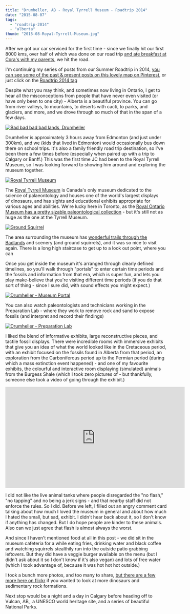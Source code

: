 ```yaml
---
title: "Drumheller, AB - Royal Tyrrell Museum - Roadtrip 2014"
date: "2015-08-07"
tags:
  - "roadtrip-2014"
  - "alberta"
thumb: "2015-08-Royal-Tyrrell-Museum.jpg"
---
```


After we got our car serviced for the first time - since we finally hit our first 8000 kms, over half of which was done on our road trip [and ate breakfast at Cora's with my parents](http://meshell.ca/blog/edmonton-loma-house-road-trip-2014/), we hit the road.

I'm continuing my series of posts from our Summer Roadtrip in 2014, [you can see some of the past & present posts on this lovely map on Pinterest](https://www.pinterest.com/meshellg/roadtrip-2014/), or just click on the [Roadtrip 2014 tag](http://meshell.ca/blog/category/roadtrip-2014/)

Despite what you may think, and sometimes now living in Ontario, I get to hear all the misconceptions from people that have never even visited (or have only been to one city) - Alberta is a beautiful province. You can go from river valleys, to mountains, to deserts with cacti, to parks, and glaciers, and more, and we drove through so much of that in the span of a few days.

[![Bad bad bad bad lands, Drumheller](https://live.staticflickr.com/3917/14626649539_966fe34bd1_c.jpg)](https://www.flickr.com/photos/prairiev/14626649539/in/album-72157646119489631 "Bad bad bad bad lands, Drumheller")

Drumheller is approximately 3 hours away from Edmonton (and just under 300km), and we (kids that lived in Edmonton) would occasionally bus down there on school trips. It's also a family friendly road trip destination, so I've been there a few times before (especially when paired up with a trip to Calgary or Banff.) This was the first time JC had been to the Royal Tyrrell Museum, so I was looking forward to showing him around and exploring the museum together.

[![Royal Tyrrell Museum](https://live.staticflickr.com/5583/14810962374_4669b0af48_c.jpg)](https://www.flickr.com/photos/prairiev/14810962374/in/album-72157646119489631/ "Royal Tyrrell Museum")


The [Royal Tyrrell Museum](http://www.tyrrellmuseum.com/) is Canada's only museum dedicated to the science of palaeontology and houses one of the world's largest displays of dinosaurs, and has sights and educational exhibits appropriate for various ages and abilities. We're lucky here in Toronto, as the [Royal Ontario Museum has a pretty sizable paleontological collection](http://www.rom.on.ca/en/collections-research/centres-discovery/fossils-evolution) - but it's still not as huge as the one at the Tyrrell Museum.

[![Ground Squirrel](https://live.staticflickr.com/3924/14813344145_0b2ed5b4cd_c.jpg)](https://www.flickr.com/photos/prairiev/14813344145/in/album-72157646119489631/ "Ground Squirrel")

The area surrounding the museum has [wonderful trails through the Badlands](http://www.tyrrellmuseum.com/programs/public/badlands_trail.htm) and scenery (and ground squirrels), and it was so nice to visit again. There is a long high staircase to get up to a look out point, where you can

Once you get inside the museum it's arranged through clearly defined timelines, so you'll walk through "portals" to enter certain time periods and the fossils and information from that era, which is super fun, and lets you play make-believe that you're visiting different time periods (if you do that sort of thing - since I sure did, with sound effects you might expect.)

[![Drumheller - Museum Portal](https://live.staticflickr.com/3909/14810103501_ebcf41e92e_c.jpg)](https://www.flickr.com/photos/prairiev/14810103501/in/dateposted-public/ "Drumheller - Museum Portal")

You can also watch paleontologists and technicians working in the Preparation Lab - where they work to remove rock and sand to expose fossils (and interpret and record their findings)

[![Drumheller - Preparation Lab](https://live.staticflickr.com/5555/14832998413_29f50c4270_c.jpg)](https://www.flickr.com/photos/prairiev/14832998413/in/dateposted-public/ "Drumheller - Preparation Lab")

I liked the blend of informative exhibits, large reconstructive pieces, and tactile fossil displays. There were incredible rooms with immersive exhibits that give you an idea of what the world looked like in the Cretaceous period, with an exhibit focused on the fossils found in Alberta from that period, an exploration from the Carboniferous period up to the Permian period (during which a mass extinction event happened) - and one of my favourite exhibits, the colourful and interactive room displaying (simulated) animals from the Burgess Shale (which I took zero pictures of - but thankfully, someone else took a video of going through the exhibit.)

<iframe class="aligncenter" src="https://www.youtube.com/embed/kAqB3-tc9y4" width="560" height="315" frameborder="0" align="center" allowfullscreen="allowfullscreen"></iframe>

I did not like the live animal tanks where people disregarded the "no flash," "no tapping" and no being a jerk signs - and that nearby staff did not enforce the rules. So I did. Before we left, I filled out an angry comment card talking about how much I loved the museum in general and about how much I hated the small, but sad, exhibit. I didn't hear back about it, so I don't know if anything has changed. But I do hope people are kinder to these animals. Also can we just agree that flash is almost always the worst.

And since I haven't mentioned food at all in this post - we did sit in the museum cafeteria for a while eating fries, drinking water and black coffee and watching squirrels stealthily run into the outside patio grabbing leftovers. But they did have a veggie burger available on the menu (but I didn't ask about it so I don't know if it's also vegan) and lots of free water (which I took advantage of, because it was hot hot hot outside.)

I took a bunch more photos, and too many to share, [but there are a few more here on flickr](https://www.flickr.com/photos/prairiev/sets/72157646119489631) if you wanted to look at more dinosaurs and sedimentary rock formations.

Next stop would be a night and a day in Calgary before heading off to Vulcan, AB,  a UNESCO world heritage site, and a series of beautiful National Parks.
